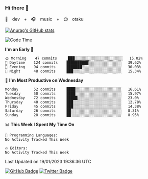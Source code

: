 ### Hi there 👋

🚀　dev　+　🎧　music　+　📺　otaku


[![Anurag's GitHub stats](https://github-readme-stats.vercel.app/api?username=koheitasaka&count_private=true&show_icons=true&theme=monokai)](https://github.com/koheitasaka/github-readme-stats)

<!--START_SECTION:waka-->
![Code Time](http://img.shields.io/badge/Code%20Time-1%2C161%20hrs%2023%20mins-blue)

**I'm an Early 🐤** 

```text
🌞 Morning    47 commits     ███░░░░░░░░░░░░░░░░░░░░░░   15.02% 
🌆 Daytime    124 commits    ██████████░░░░░░░░░░░░░░░   39.62% 
🌃 Evening    94 commits     ███████░░░░░░░░░░░░░░░░░░   30.03% 
🌙 Night      48 commits     ███░░░░░░░░░░░░░░░░░░░░░░   15.34%

```
📅 **I'm Most Productive on Wednesday** 

```text
Monday       52 commits     ████░░░░░░░░░░░░░░░░░░░░░   16.61% 
Tuesday      50 commits     ████░░░░░░░░░░░░░░░░░░░░░   15.97% 
Wednesday    72 commits     █████░░░░░░░░░░░░░░░░░░░░   23.0% 
Thursday     40 commits     ███░░░░░░░░░░░░░░░░░░░░░░   12.78% 
Friday       45 commits     ███░░░░░░░░░░░░░░░░░░░░░░   14.38% 
Saturday     26 commits     ██░░░░░░░░░░░░░░░░░░░░░░░   8.31% 
Sunday       28 commits     ██░░░░░░░░░░░░░░░░░░░░░░░   8.95%

```


📊 **This Week I Spent My Time On** 

```text
💬 Programming Languages: 
No Activity Tracked This Week

🔥 Editors: 
No Activity Tracked This Week

```


 Last Updated on 19/01/2023 19:36:36 UTC
<!--END_SECTION:waka-->

[![GitHub Badge](https://img.shields.io/badge/GitHub-100000?style=for-the-badge&logo=github&logoColor=white)](https://github.com/koheitasaka)
[![Twitter Badge](https://img.shields.io/badge/Twitter-1DA1F2?style=for-the-badge&logo=twitter&logoColor=white)](https://twitter.com/sleep_asleep_)
